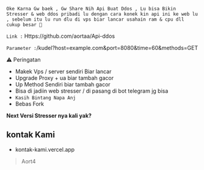```Oke Karna Gw baek , Gw Share Nih Api Buat Ddos , Lu bisa Bikin Stresser & web ddos pribadi lu dengan cara konek kin api ini ke web lu , sebelum itu lu run dlu di vps biar lancar usahain ram & cpu dll cukup besar 🥰```

`Link :` Https://github.com/aortaa/Api-ddos

`Parameter :`/kudel?host=example.com&port=8080&time=60&methods=GET

⚠️ Peringatan

- Makek Vps / server sendiri Biar lancar 
- Upgrade Proxy + ua biar tambah gacor 
- Up Method Sendiri biar tambah gacor 
- Bisa di jadiin web stresser / di pasang di bot telegram jg bisa
- `Kasih Bintang Napa Anj`
- Bebas Fork 

**Next Versi Stresser nya kali yak?**

## kontak Kami
- kontak-kami.vercel.app

> Aort4
